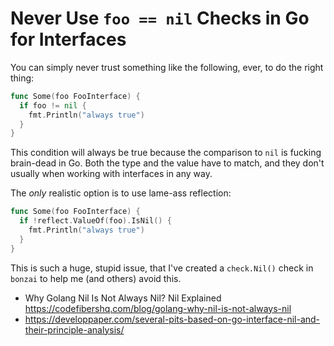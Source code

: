 # Never Use `foo == nil` Checks in Go for Interfaces

You can simply never trust something like the following, ever, to do the
right thing:

```go
func Some(foo FooInterface) {
  if foo != nil {
    fmt.Println("always true")
  }
}
```

This condition will always be true because the comparison to `nil` is
fucking brain-dead in Go. Both the type and the value have to match, and
they don't usually when working with interfaces in any way.

The *only* realistic option is to use lame-ass reflection:

```go
func Some(foo FooInterface) {
  if !reflect.ValueOf(foo).IsNil() {
    fmt.Println("always true")
  }
}
```

This is such a huge, stupid issue, that I've created a `check.Nil()` check
in `bonzai` to help me (and others) avoid this.

* Why Golang Nil Is Not Always Nil? Nil Explained
  <https://codefibershq.com/blog/golang-why-nil-is-not-always-nil>
* <https://developpaper.com/several-pits-based-on-go-interface-nil-and-their-principle-analysis/>
